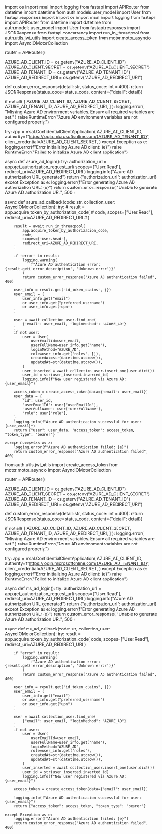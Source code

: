 import os
import msal
import logging
from fastapi import APIRouter
from datetime import datetime
from auth.models.user_model import User
from fastapi.responses import import os
import msal
import logging
from fastapi import APIRouter
from datetime import datetime
from auth.models.user_model import User
from fastapi.responses import JSONResponse
from fastapi.concurrency import run_in_threadpool
from auth.utils.jwt_utils import create_access_token
from motor.motor_asyncio import AsyncIOMotorCollection

router = APIRouter()

AZURE_AD_CLIENT_ID = os.getenv("AZURE_AD_CLIENT_ID")
AZURE_AD_CLIENT_SECRET = os.getenv("AZURE_AD_CLIENT_SECRET")
AZURE_AD_TENANT_ID = os.getenv("AZURE_AD_TENANT_ID")
AZURE_AD_REDIRECT_URI = os.getenv("AZURE_AD_REDIRECT_URI")


def custom_error_response(detail: str, status_code: int = 400):
    return JSONResponse(status_code=status_code, content={"detail": detail})


if not all(
    [
        AZURE_AD_CLIENT_ID,
        AZURE_AD_CLIENT_SECRET,
        AZURE_AD_TENANT_ID,
        AZURE_AD_REDIRECT_URI,
    ]
):
    logging.error(
        "Missing Azure AD environment variables. Ensure all required variables are set."
    )
    raise RuntimeError("Azure AD environment variables are not configured properly.")

try:
    app = msal.ConfidentialClientApplication(
        AZURE_AD_CLIENT_ID,
        authority=f"https://login.microsoftonline.com/{AZURE_AD_TENANT_ID}",
        client_credential=AZURE_AD_CLIENT_SECRET,
    )
except Exception as e:
    logging.error(f"Error initializing Azure AD client: {e}")
    raise RuntimeError("Failed to initialize Azure AD client application")


async def azure_ad_login():
    try:
        authorization_url = app.get_authorization_request_url(
            scopes=["User.Read"], redirect_uri=AZURE_AD_REDIRECT_URI
        )
        logging.info("Azure AD authorization URL generated")
        return {"authorization_url": authorization_url}
    except Exception as e:
        logging.error(f"Error generating Azure AD authorization URL: {e}")
        return custom_error_response(
            "Unable to generate Azure AD authorization URL", 500
        )


async def azure_ad_callback(code: str, collection_user: AsyncIOMotorCollection):
    try:
        # result = app.acquire_token_by_authorization_code(
        #     code, scopes=["User.Read"], redirect_uri=AZURE_AD_REDIRECT_URI
        # )

        result = await run_in_threadpool(
            app.acquire_token_by_authorization_code,
            code,
            scopes=["User.Read"],
            redirect_uri=AZURE_AD_REDIRECT_URI,
        )

        if "error" in result:
            logging.warning(
                f"Azure AD authentication error: {result.get('error_description', 'Unknown error')}"
            )
            return custom_error_response("Azure AD authentication failed", 400)

        user_info = result.get("id_token_claims", {})
        user_email = (
            user_info.get("email")
            or user_info.get("preferred_username")
            or user_info.get("upn")
        )

        user = await collection_user.find_one(
            {"email": user_email, "loginMethod": "AZURE_AD"}
        )
        if not user:
            user = User(
                userEmailId=user_email,
                userFullName=user_info.get("name"),
                loginMethod="AZURE_AD",
                role=user_info.get("roles", []),
                createdAt=str(datetime.utcnow()),
                updatedAt=str(datetime.utcnow()),
            )
            user_inserted = await collection_user.insert_one(user.dict())
            user_id = str(user_inserted.inserted_id)
            logging.info(f"New user registered via Azure AD: {user_email}")

        access_token = create_access_token(data={"email": user_email})
        user_data = {
            "id": user_id,
            "userEmailId": user["userEmailId"],
            "userFullName": user["userFullName"],
            "role": user["role"],
        }
        logging.info(f"Azure AD authentication successful for user: {user_email}")
        return {"user": user_data, "access_token": access_token, "token_type": "bearer"}

    except Exception as e:
        logging.error(f"Azure AD authentication failed: {e}")
        return custom_error_response("Azure AD authentication failed", 400)

from auth.utils.jwt_utils import create_access_token
from motor.motor_asyncio import AsyncIOMotorCollection

router = APIRouter()

AZURE_AD_CLIENT_ID = os.getenv("AZURE_AD_CLIENT_ID")
AZURE_AD_CLIENT_SECRET = os.getenv("AZURE_AD_CLIENT_SECRET")
AZURE_AD_TENANT_ID = os.getenv("AZURE_AD_TENANT_ID")
AZURE_AD_REDIRECT_URI = os.getenv("AZURE_AD_REDIRECT_URI")


def custom_error_response(detail: str, status_code: int = 400):
    return JSONResponse(status_code=status_code, content={"detail": detail})


if not all(
    [
        AZURE_AD_CLIENT_ID,
        AZURE_AD_CLIENT_SECRET,
        AZURE_AD_TENANT_ID,
        AZURE_AD_REDIRECT_URI,
    ]
):
    logging.error(
        "Missing Azure AD environment variables. Ensure all required variables are set."
    )
    raise RuntimeError("Azure AD environment variables are not configured properly.")

try:
    app = msal.ConfidentialClientApplication(
        AZURE_AD_CLIENT_ID,
        authority=f"https://login.microsoftonline.com/{AZURE_AD_TENANT_ID}",
        client_credential=AZURE_AD_CLIENT_SECRET,
    )
except Exception as e:
    logging.error(f"Error initializing Azure AD client: {e}")
    raise RuntimeError("Failed to initialize Azure AD client application")


async def ms_ad_login():
    try:
        authorization_url = app.get_authorization_request_url(
            scopes=["User.Read"], redirect_uri=AZURE_AD_REDIRECT_URI
        )
        logging.info("Azure AD authorization URL generated")
        return {"authorization_url": authorization_url}
    except Exception as e:
        logging.error(f"Error generating Azure AD authorization URL: {e}")
        return custom_error_response(
            "Unable to generate Azure AD authorization URL", 500
        )


async def ms_ad_callback(code: str, collection_user: AsyncIOMotorCollection):
    try:
        result = app.acquire_token_by_authorization_code(
            code, scopes=["User.Read"], redirect_uri=AZURE_AD_REDIRECT_URI
        )

        if "error" in result:
            logging.warning(
                f"Azure AD authentication error: {result.get('error_description', 'Unknown error')}"
            )
            return custom_error_response("Azure AD authentication failed", 400)

        user_info = result.get("id_token_claims", {})
        user_email = (
            user_info.get("email")
            or user_info.get("preferred_username")
            or user_info.get("upn")
        )

        user = await collection_user.find_one(
            {"email": user_email, "loginMethod": "AZURE_AD"}
        )
        if not user:
            user = User(
                userEmailId=user_email,
                userFullName=user_info.get("name"),
                loginMethod="AZURE_AD",
                role=user_info.get("roles"),
                createdAt=str(datetime.utcnow()),
                updatedAt=str(datetime.utcnow()),
            )
            user_inserted = await collection_user.insert_one(user.dict())
            user_id = str(user_inserted.inserted_id)
            logging.info(f"New user registered via Azure AD: {user_email}")

        access_token = create_access_token(data={"email": user_email})

        logging.info(f"Azure AD authentication successful for user: {user_email}")
        return {"access_token": access_token, "token_type": "bearer"}

    except Exception as e:
        logging.error(f"Azure AD authentication failed: {e}")
        return custom_error_response("Azure AD authentication failed", 400)
